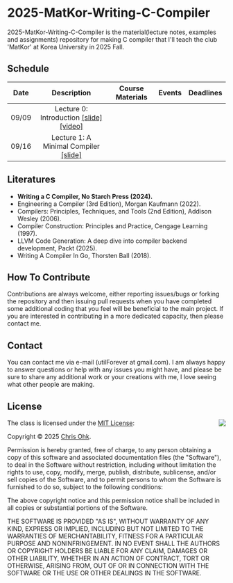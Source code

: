 # 2025-MatKor-Writing-C-Compiler

2025-MatKor-Writing-C-Compiler is the material(lecture notes, examples and assignments) repository for making C compiler that I'll teach the club 'MatKor' at Korea University in 2025 Fall.

## Schedule

Date | Description | Course Materials | Events | Deadlines
:---: | :---: | :---: | :---: | :---:
09/09 | Lecture 0: Introduction [[slide]](./1%20-%20Lecture/250909%20-%20Writing%20a%20C%20Compiler,%20Lecture%200.pdf) [[video]](https://youtu.be/YZ9kQ11p9f4)
09/16 | Lecture 1: A Minimal Compiler [[slide]](./1%20-%20Lecture/250909%20-%20Writing%20a%20C%20Compiler,%20Lecture%200.pdf)

## Literatures

- **Writing a C Compiler, No Starch Press (2024).**
- Engineering a Compiler (3rd Edition), Morgan Kaufmann (2022).
- Compilers: Principles, Techniques, and Tools (2nd Edition), Addison Wesley (2006).
- Compiler Construction: Principles and Practice, Cengage Learning (1997).
- LLVM Code Generation: A deep dive into compiler backend development, Packt (2025).
- Writing A Compiler In Go, Thorsten Ball (2018).

## How To Contribute

Contributions are always welcome, either reporting issues/bugs or forking the repository and then issuing pull requests when you have completed some additional coding that you feel will be beneficial to the main project. If you are interested in contributing in a more dedicated capacity, then please contact me.

## Contact

You can contact me via e-mail (utilForever at gmail.com). I am always happy to answer questions or help with any issues you might have, and please be sure to share any additional work or your creations with me, I love seeing what other people are making.

## License

<img align="right" src="https://149753425.v2.pressablecdn.com/wp-content/uploads/2009/06/OSIApproved_100X125.png">

The class is licensed under the [MIT License](http://opensource.org/licenses/MIT):

Copyright &copy; 2025 [Chris Ohk](http://www.github.com/utilForever).

Permission is hereby granted, free of charge, to any person obtaining a copy of this software and associated documentation files (the "Software"), to deal in the Software without restriction, including without limitation the rights to use, copy, modify, merge, publish, distribute, sublicense, and/or sell copies of the Software, and to permit persons to whom the Software is furnished to do so, subject to the following conditions:

The above copyright notice and this permission notice shall be included in all copies or substantial portions of the Software.

THE SOFTWARE IS PROVIDED "AS IS", WITHOUT WARRANTY OF ANY KIND, EXPRESS OR IMPLIED, INCLUDING BUT NOT LIMITED TO THE WARRANTIES OF MERCHANTABILITY, FITNESS FOR A PARTICULAR PURPOSE AND NONINFRINGEMENT. IN NO EVENT SHALL THE AUTHORS OR COPYRIGHT HOLDERS BE LIABLE FOR ANY CLAIM, DAMAGES OR OTHER LIABILITY, WHETHER IN AN ACTION OF CONTRACT, TORT OR OTHERWISE, ARISING FROM, OUT OF OR IN CONNECTION WITH THE SOFTWARE OR THE USE OR OTHER DEALINGS IN THE SOFTWARE.
